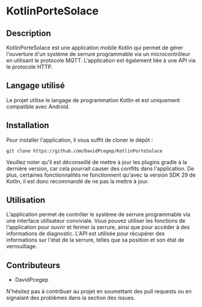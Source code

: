 # KotlinPorteSolace

## Description

KotlinPorteSolace est une application mobile Kotlin qui permet de gérer l'ouverture d'un système de serrure programmable via un microcontrôleur en utilisant le protocole MQTT. L'application est également liée à une API via le protocole HTTP.

## Langage utilisé

Le projet utilise le langage de programmation Kotlin et est uniquement compatible avec Android.

## Installation
Pour installer l'application, il vous suffit de cloner le dépôt :

```
git clone https://github.com/DavidPcegep/KotlinPorteSolace
```

Veuillez noter qu'il est déconseillé de mettre à jour les plugins gradle à la dernière version, car cela pourrait causer des conflits dans l'application. De plus, certaines fonctionnalités ne fonctionnent qu'avec la version SDK 29 de Kotlin, il est donc recommandé de ne pas la mettre à jour.

## Utilisation
L'application permet de contrôler le système de serrure programmable via une interface utilisateur conviviale. Vous pouvez utiliser les fonctions de l'application pour ouvrir et fermer la serrure, ainsi que pour accéder à des informations de diagnostic. L'API est utilisée pour récupérer des informations sur l'état de la serrure, telles que sa position et son état de verrouillage.

## Contributeurs
- DavidPcegep

N'hésitez pas à contribuer au projet en soumettant des pull requests ou en signalant des problèmes dans la section des issues.
